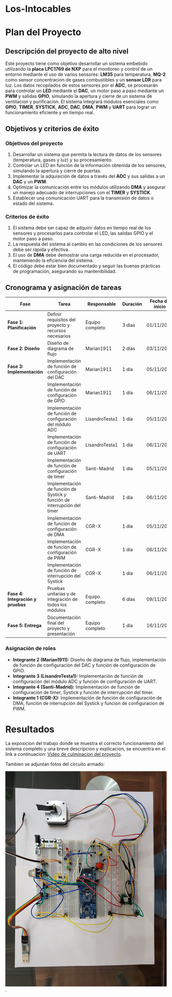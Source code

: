 # Los-Intocables

# Plan del Proyecto

## Descripción del proyecto de alto nivel
Este proyecto tiene como objetivo desarrollar un sistema embebido utilizando la **placa LPC1769 de NXP** para el monitoreo y control de un entorno mediante el uso de varios sensores: **LM35** para temperatura, **MQ-2** como sensor concentracion de gases combustibles y un **sensor LDR** para luz. Los datos recopilados de estos sensores por el **ADC**, se procesarán para controlar un **LED** mediante el **DAC**, un motor paso a paso mediante un **PWM** y salidas **GPIO**, simulando la apertura y cierre de un sistema de ventilacion y purificacion. El sistema integrará módulos esenciales como **GPIO**, **TIMER**, **SYSTICK**, **ADC**, **DAC**, **DMA**, **PWM** y **UART** para lograr un funcionamiento eficiente y en tiempo real.

## Objetivos y criterios de éxito

### Objetivos del proyecto
1. Desarrollar un sistema que permita la lectura de datos de los sensores (temperatura, gases y luz) y su procesamiento.
2. Controlar un LED en función de la información obtenida de los sensores, simulando la apertura y cierre de puertas.
3. Implementar la adquisición de datos a través del **ADC** y sus salidas a un **DAC** y un **PWM**.
4. Optimizar la comunicación entre los módulos utilizando **DMA** y asegurar un manejo adecuado de interrupciones con el **TIMER** y **SYSTICK**.
5. Establecer una comunicación UART para la transmisión de datos o estado del sistema.

### Criterios de éxito
1. El sistema debe ser capaz de adquirir datos en tiempo real de los sensores y procesarlos para controlar el LED, las salidas GPIO y el motor paso a paso.
2. La respuesta del sistema al cambio en las condiciones de los sensores debe ser rápida y efectiva.
3. El uso de **DMA** debe demostrar una carga reducida en el procesador, manteniendo la eficiencia del sistema.
4. El código debe estar bien documentado y seguir las buenas prácticas de programación, asegurando su mantenibilidad.

## Cronograma y asignación de tareas

| Fase                          | Tarea                                                                                      | Responsable        | Duración   | Fecha de inicio | Fecha de fin |
|-------------------------------|--------------------------------------------------------------------------------------------|--------------------|------------|-----------------|---------------|
| **Fase 1: Planificación**     | Definir requisitos del proyecto y recursos necesarios                                      | Equipo completo     | 3 días     | 01/11/2024      | 03/11/2024    |
| **Fase 2: Diseño**           | Diseño de diagrama de flujo                                                                  | Marian1911          | 2 días     | 03/11/2024      | 05/11/2024    |
| **Fase 3: Implementación**    | Implementación de función de configuración del DAC                                           | Marian1911          | 1 día      | 05/11/2024      | 06/11/2024    |
|                               | Implementación de función de configuración de GPIO                                          | Marian1911          | 1 día      | 06/11/2024      | 07/11/2024    |
|                               | Implementación de función de configuración del módulo ADC                                   | LisandroTesta1     | 1 día      | 05/11/2024      | 06/11/2024    |
|                               | Implementación de función de configuración de UART                                          | LisandroTesta1     | 1 día      | 06/11/2024      | 07/11/2024    |
|                               | Implementación de función de configuración de timer                                         | Santi-Madrid        | 1 día      | 05/11/2024      | 06/11/2024    |
|                               | Implementación de función de Systick y función de interrupción del timer                    | Santi-Madrid        | 1 día      | 06/11/2024      | 07/11/2024    |
|                               | Implementación de función de configuración de DMA                                           | CGR-X               | 1 día      | 05/11/2024      | 06/11/2024    |
|                               | Implementación de función de configuración de PWM                                           | CGR-X               | 1 día      | 06/11/2024      | 07/11/2024    |
|                               | Implementación de función de interrupción del Systick                                        | CGR-X               | 1 día      | 06/11/2024      | 07/11/2024    |
| **Fase 4: Integración y pruebas** | Pruebas unitarias y de integración de todos los módulos                                   | Equipo completo     | 6 días     | 09/11/2024      | 15/11/2024    |
| **Fase 5: Entrega**          | Documentación final del proyecto y presentación                                              | Equipo completo     | 1 día      | 16/11/2024      | 15/11/2024    |

### Asignación de roles
- **Integrante 2 (Marian1911):** Diseño de diagrama de flujo, implementación de función de configuración del DAC y función de configuración de GPIO.
- **Integrante 3 (LisandroTesta1):** Implementación de función de configuración del módulo ADC y función de configuración de UART.
- **Integrante 4 (Santi-Madrid):** Implementación de función de configuración de timer, Systick y función de interrupción del timer.
- **Integrante 1 (CGR-X):** Implementación de función de configuración de DMA, función de interrupción del Systick y funcion de configuracion de PWM.

# Resultados
La exposicion del trabajo donde se muestra el correcto funcionamiento del sistema completo y una breve descripcion y explicacion, se encuentra en el link a continuacion:
[Video de culminacion del proyecto](https://www.youtube.com/watch?v=5t60uCoHwm4).

Tambien se adjuntan fotos del circuito armado:

![Circuito armado](/images/Circuito_Armado_3.JPEG).
